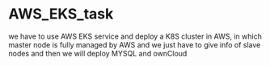 # AWS_EKS_task
we have to use AWS EKS service and deploy a K8S cluster in AWS, in which master node is fully managed by AWS and we just have to give info of slave nodes and then we will deploy MYSQL and ownCloud
